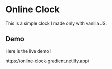 # Online Clock

This is a simple clock I made only with vanilla JS.


## Demo

Here is the live demo !

https://online-clock-gradient.netlify.app/
